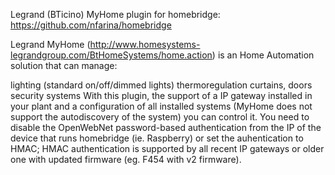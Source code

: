 Legrand (BTicino) MyHome plugin for homebridge: https://github.com/nfarina/homebridge

Legrand MyHome (http://www.homesystems-legrandgroup.com/BtHomeSystems/home.action) is an Home Automation solution that can manage:

lighting (standard on/off/dimmed lights)
thermoregulation
curtains, doors
security systems
With this plugin, the support of a IP gateway installed in your plant and a configuration of all installed systems (MyHome does not support the autodiscovery of the system) you can control it. You need to disable the OpenWebNet password-based authentication from the IP of the device that runs homebridge (ie. Raspberry) or set the auhentication to HMAC; HMAC authentication is supported by all recent IP gateways or older one with updated firmware (eg. F454 with v2 firmware).
